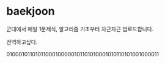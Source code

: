 # baekjoon

군대에서 매일 1문제식, 알고리즘 기초부터 차근차근 업로드합니다. 

전역하고싶다.

01000101101011000100000101101010001010110101001000011